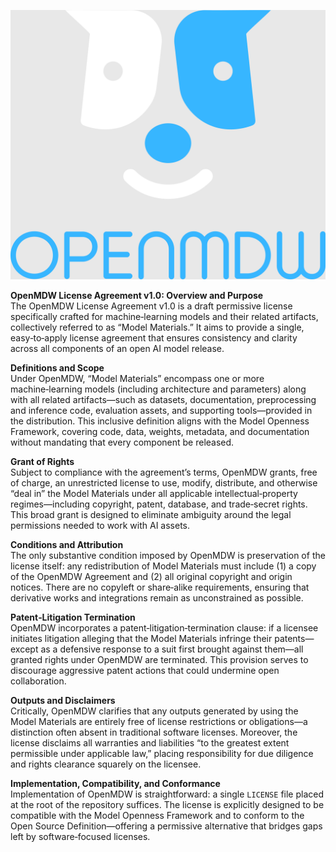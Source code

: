 <p align="center">
  <img src="./logo.png">
</p>

**OpenMDW License Agreement v1.0: Overview and Purpose**  
The OpenMDW License Agreement v1.0 is a draft permissive license specifically crafted for machine‑learning models and their related artifacts, collectively referred to as “Model Materials.” It aims to provide a single, easy‑to‑apply license agreement that ensures consistency and clarity across all components of an open AI model release. 

**Definitions and Scope**  
Under OpenMDW, “Model Materials” encompass one or more machine‑learning models (including architecture and parameters) along with all related artifacts—such as datasets, documentation, preprocessing and inference code, evaluation assets, and supporting tools—provided in the distribution. This inclusive definition aligns with the Model Openness Framework, covering code, data, weights, metadata, and documentation without mandating that every component be released. 

**Grant of Rights**  
Subject to compliance with the agreement’s terms, OpenMDW grants, free of charge, an unrestricted license to use, modify, distribute, and otherwise “deal in” the Model Materials under all applicable intellectual‑property regimes—including copyright, patent, database, and trade‑secret rights. This broad grant is designed to eliminate ambiguity around the legal permissions needed to work with AI assets. 

**Conditions and Attribution**  
The only substantive condition imposed by OpenMDW is preservation of the license itself: any redistribution of Model Materials must include (1) a copy of the OpenMDW Agreement and (2) all original copyright and origin notices. There are no copyleft or share‑alike requirements, ensuring that derivative works and integrations remain as unconstrained as possible.

**Patent‑Litigation Termination**  
OpenMDW incorporates a patent‑litigation‑termination clause: if a licensee initiates litigation alleging that the Model Materials infringe their patents—except as a defensive response to a suit first brought against them—all granted rights under OpenMDW are terminated. This provision serves to discourage aggressive patent actions that could undermine open collaboration.

**Outputs and Disclaimers**  
Critically, OpenMDW clarifies that any outputs generated by using the Model Materials are entirely free of license restrictions or obligations—a distinction often absent in traditional software licenses. Moreover, the license disclaims all warranties and liabilities “to the greatest extent permissible under applicable law,” placing responsibility for due diligence and rights clearance squarely on the licensee.

**Implementation, Compatibility, and Conformance**  
Implementation of OpenMDW is straightforward: a single `LICENSE` file placed at the root of the repository suffices. The license is explicitly designed to be compatible with the Model Openness Framework and to conform to the Open Source Definition—offering a permissive alternative that bridges gaps left by software‑focused licenses.